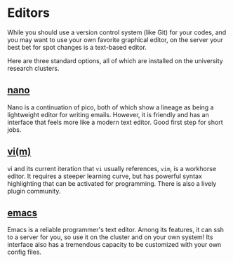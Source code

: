 # Editors
While you should use a version control system (like Git) for your codes, and you may want to use your own favorite graphical editor, on the server your best bet for spot changes is a text-based editor.

Here are three standard options, all of which are installed on the university research clusters.

## [nano](https://www.nano-editor.org/)
Nano is a continuation of pico, both of which show a lineage as being a lightweight editor for writing emails. However, it is friendly and has an interface that feels more like a modern text editor. Good first step for short jobs.

## [vi(m)](http://www.vim.org/download.php)
vi and its current iteration that `vi` usually references, `vim`, is a workhorse editor. It requires a steeper learning curve, but has powerful syntax highlighting that can be activated for programming. There is also a lively plugin community.

## [emacs](https://www.gnu.org/software/emacs/)
Emacs is a reliable programmer's text editor. Among its features, it can ssh to a server for you, so use it on the cluster and on your own system! Its interface also has a tremendous capacity to be customized with your own config files.
